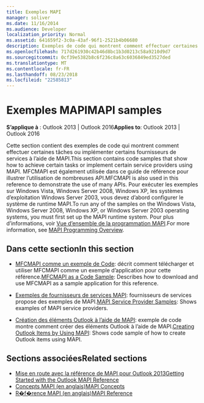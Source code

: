 ```yaml
---
title: Exemples MAPI
manager: soliver
ms.date: 11/16/2014
ms.audience: Developer
localization_priority: Normal
ms.assetid: 641659f2-3c0a-43af-96f1-2521b4b06680
description: Exemples de code qui montrent comment effectuer certaines tâches ou implémenter certains fournisseurs à l’aide de MAPI Outlook de service.
ms.openlocfilehash: 717d261930c42b46d8bc1b3d0213c58a9210d9d7
ms.sourcegitcommit: 0cf39e5382b8c6f236c8a63c6036849ed3527ded
ms.translationtype: MT
ms.contentlocale: fr-FR
ms.lasthandoff: 08/23/2018
ms.locfileid: "22585813"
---
```

# <a name="mapi-samples"></a><span data-ttu-id="b18a1-103">Exemples MAPI</span><span class="sxs-lookup"><span data-stu-id="b18a1-103">MAPI samples</span></span>

<span data-ttu-id="b18a1-104">**S’applique à** : Outlook 2013 | Outlook 2016</span><span class="sxs-lookup"><span data-stu-id="b18a1-104">**Applies to**: Outlook 2013 | Outlook 2016</span></span> 
  
<span data-ttu-id="b18a1-105">Cette section contient des exemples de code qui montrent comment effectuer certaines tâches ou implémenter certains fournisseurs de services à l’aide de MAPI.</span><span class="sxs-lookup"><span data-stu-id="b18a1-105">This section contains code samples that show how to achieve certain tasks or implement certain service providers using MAPI.</span></span> <span data-ttu-id="b18a1-106">MFCMAPI est également utilisée dans ce guide de référence pour illustrer l’utilisation de nombreuses API.</span><span class="sxs-lookup"><span data-stu-id="b18a1-106">MFCMAPI is also used in this reference to demonstrate the use of many APIs.</span></span> <span data-ttu-id="b18a1-107">Pour exécuter les exemples sur Windows Vista, Windows Server 2008, Windows XP, les systèmes d’exploitation Windows Server 2003, vous devez d’abord configurer le système de runtime MAPI.</span><span class="sxs-lookup"><span data-stu-id="b18a1-107">To run any of the samples on the Windows Vista, Windows Server 2008, Windows XP, or Windows Server 2003 operating systems, you must first set up the MAPI runtime system.</span></span> <span data-ttu-id="b18a1-108">Pour plus d’informations, voir [Vue d’ensemble de la programmation MAPI](mapi-programming-overview.md).</span><span class="sxs-lookup"><span data-stu-id="b18a1-108">For more information, see [MAPI Programming Overview](mapi-programming-overview.md).</span></span>
  
## <a name="in-this-section"></a><span data-ttu-id="b18a1-109">Dans cette section</span><span class="sxs-lookup"><span data-stu-id="b18a1-109">In this section</span></span>

- <span data-ttu-id="b18a1-110">[MFCMAPI comme un exemple de Code](mfcmapi-as-a-code-sample.md): décrit comment télécharger et utiliser MFCMAPI comme un exemple d’application pour cette référence.</span><span class="sxs-lookup"><span data-stu-id="b18a1-110">[MFCMAPI as a Code Sample](mfcmapi-as-a-code-sample.md): Describes how to download and use MFCMAPI as a sample application for this reference.</span></span>
    
- <span data-ttu-id="b18a1-111">[Exemples de fournisseurs de services MAPI](mapi-service-provider-samples.md): fournisseurs de services propose des exemples de MAPI.</span><span class="sxs-lookup"><span data-stu-id="b18a1-111">[MAPI Service Provider Samples](mapi-service-provider-samples.md): Shows examples of MAPI service providers.</span></span>
    
- <span data-ttu-id="b18a1-112">[Création des éléments Outlook à l’aide de MAPI](creating-outlook-items-by-using-mapi.md): exemple de code montre comment créer des éléments Outlook à l’aide de MAPI.</span><span class="sxs-lookup"><span data-stu-id="b18a1-112">[Creating Outlook Items by Using MAPI](creating-outlook-items-by-using-mapi.md): Shows code sample of how to create Outlook items using MAPI.</span></span>
    
## <a name="related-sections"></a><span data-ttu-id="b18a1-113">Sections associées</span><span class="sxs-lookup"><span data-stu-id="b18a1-113">Related sections</span></span>

- [<span data-ttu-id="b18a1-114">Mise en route avec la référence de MAPI pour Outlook 2013</span><span class="sxs-lookup"><span data-stu-id="b18a1-114">Getting Started with the Outlook MAPI Reference</span></span>](getting-started-with-the-outlook-mapi-reference.md)
- [<span data-ttu-id="b18a1-115">Concepts MAPI (en anglais)</span><span class="sxs-lookup"><span data-stu-id="b18a1-115">MAPI Concepts</span></span>](mapi-concepts.md)
- [<span data-ttu-id="b18a1-116">R�f�rence MAPI (en anglais)</span><span class="sxs-lookup"><span data-stu-id="b18a1-116">MAPI Reference</span></span>](mapi-reference.md)
  

